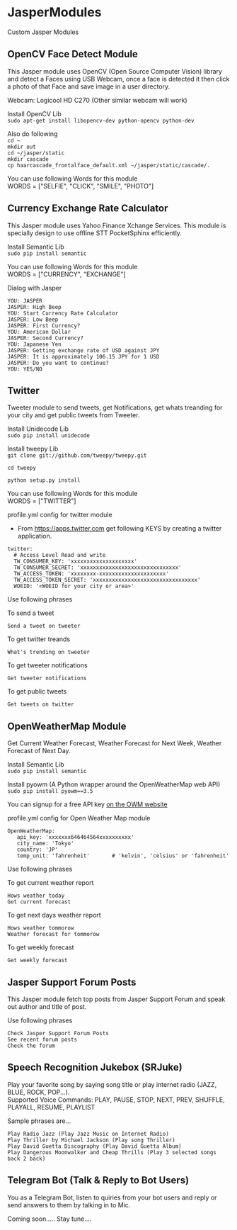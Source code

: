# JasperModules
Custom Jasper Modules

## OpenCV Face Detect Module
This Jasper module uses OpenCV (Open Source Computer Vision) library and detect a Faces using USB Webcam, once a face is detected it then click a photo of that Face and save image in a user directory.<br />

Webcam: Logicool HD C270 (Other similar webcam will work)<br />

Install OpenCV Lib<br />
```sudo apt-get install libopencv-dev python-opencv python-dev``` 

Also do following<br />
```cd ~```<br />
```mkdir out```<br />
```cd ~/jasper/static```<br />
```mkdir cascade```<br />
```cp haarcascade_frontalface_default.xml ~/jasper/static/cascade/.```<br />

You can use following Words for this module<br />
WORDS = ["SELFIE", "CLICK", "SMILE", "PHOTO"]
     
## Currency Exchange Rate Calculator
This Jasper module uses Yahoo Finance Xchange Services. This module is specially design to use offline STT PocketSphinx efficiently. <br />

Install Semantic Lib<br />
```sudo pip install semantic``` 

You can use following Words for this module<br />
WORDS = ["CURRENCY", "EXCHANGE"]

Dialog with Jasper<br />
```
YOU: JASPER
JASPER: High Beep
YOU: Start Currency Rate Calculator
JASPER: Low Beep
JASPER: First Currency?
YOU: American Dollar
JASPER: Second Currency?
YOU: Japanese Yen
JASPER: Getting exchange rate of USD against JPY
JASPER: It is approximately 106.15 JPY for 1 USD
JASPER: Do you want to continue?
YOU: YES/NO
```
## Twitter
Tweeter module to send tweets, get Notifications, get whats treanding for your city and get public tweets from Tweeter. <br />

Install Unidecode Lib<br />
```sudo pip install unidecode``` 

Install tweepy Lib<br />
```git clone git://github.com/tweepy/tweepy.git```

```cd tweepy```

```python setup.py install```

You can use following Words for this module<br />
WORDS = ["TWITTER"]

profile.yml config for twitter module<br />

* From https://apps.twitter.com get following KEYS by creating a twitter application.

```
twitter:
  # Access Level Read and write
  TW_CONSUMER_KEY: 'xxxxxxxxxxxxxxxxxxxx'
  TW_CONSUMER_SECRET: 'xxxxxxxxxxxxxxxxxxxxxxxxxxxxxxx'
  TW_ACCESS_TOKEN: 'xxxxxxxx-xxxxxxxxxxxxxxxxxxxxx'
  TW_ACCESS_TOKEN_SECRET: 'xxxxxxxxxxxxxxxxxxxxxxxxxxxxxxxxx'
  WOEID: '<WOEID for your city or area>' 
```

Use following phrases<br />

To send a tweet

```Send a tweet on tweeter```<br />

To get twitter treands

```What's trending on tweeter```<br />

To get tweeter notifications

```Get tweeter notifications```<br />

To get public tweets

```Get tweets on twitter```<br />


## OpenWeatherMap Module
Get Current Weather Forecast, Weather Forecast for Next Week, Weather Forecast of Next Day. <br />

Install Semantic Lib<br />
```sudo pip install semantic``` 

Install pyowm (A Python wrapper around the OpenWeatherMap web API) <br />
```sudo pip install pyowm==3.5``` 

You can signup for a free API key [on the OWM website](https://home.openweathermap.org/users/sign_up)

profile.yml config for Open Weather Map module<br />

```
OpenWeatherMap:
   api_key: 'xxxxxxx646464564xxxxxxxxxx'
   city_name: 'Tokyo'
   country: 'JP'
   temp_unit: 'fahrenheit'       # 'kelvin', 'celsius' or 'fahrenheit' 
```

Use following phrases<br />

To get current weather report

```Hows weather today```<br />
```Get current forecast```<br />

To get next days weather report

```Hows weather tommorow```<br />
```Weather forecast for tommorow```<br />

To get weekly forecast

```Get weekly forecast```<br />

## Jasper Support Forum Posts
This Jasper module fetch top posts from Jasper Support Forum and speak out author and title of post.<br />

Use following phrases<br />
```
Check Jasper Support Forum Posts
See recent forum posts
Check the forum
```
## Speech Recognition Jukebox (SRJuke)
Play your favorite song by saying song title or play internet radio (JAZZ, BLUE, ROCK, POP...). <br />
Supported Voice Commands: PLAY, PAUSE, STOP, NEXT, PREV, SHUFFLE, PLAYALL, RESUME, PLAYLIST

Sample phrases are...<br />
```
Play Radio Jazz (Play Jazz Music on Internet Radio) 
Play Thriller by Michael Jackson (Play song Thriller)
Play David Guetta Discography (Play David Guetta Album)
Play Dangerous Moonwalker and Cheap Thrills (Play 3 selected songs back 2 back)
```
## Telegram Bot (Talk & Reply to Bot Users)
You as a Telegram Bot, listen to quiries from your bot users and reply or send answers to them by talking in to Mic.

Coming soon..... Stay tune....
